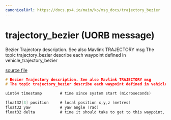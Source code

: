 ```yaml
---
canonicalUrl: https://docs.px4.io/main/ko/msg_docs/trajectory_bezier
---
```


# trajectory_bezier (UORB message)

Bezier Trajectory description. See also Mavlink TRAJECTORY msg The topic trajectory_bezier describe each waypoint defined in vehicle_trajectory_bezier

[source file](https://github.com/PX4/PX4-Autopilot/blob/release/1.13/msg/trajectory_bezier.msg)

```c
# Bezier Trajectory description. See also Mavlink TRAJECTORY msg
# The topic trajectory_bezier describe each waypoint defined in vehicle_trajectory_bezier

uint64 timestamp        # time since system start (microseconds)

float32[3] position     # local position x,y,z (metres)
float32 yaw             # yaw angle (rad)
float32 delta           # time it should take to get to this waypoint, if this is the final waypoint (seconds)

```
